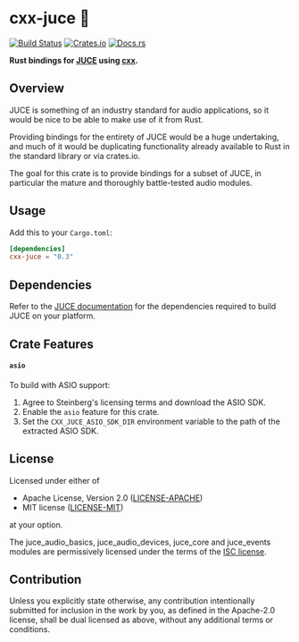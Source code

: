 # cxx-juce 🧃

[![Build Status](https://github.com/JamesHallowell/cxx-juce/actions/workflows/ci.yml/badge.svg)](https://github.com/JamesHallowell/cxx-juce/actions/workflows/ci.yml)
[![Crates.io](https://img.shields.io/crates/v/cxx-juce.svg)](https://crates.io/crates/cxx-juce)
[![Docs.rs](https://docs.rs/cxx-juce/badge.svg)](https://docs.rs/cxx-juce)

**Rust bindings for [JUCE](https://juce.com/) using [cxx](https://github.com/dtolnay/cxx).**

## Overview

JUCE is something of an industry standard for audio applications, so it would be nice to be able to make use of it from
Rust.

Providing bindings for the entirety of JUCE would be a huge undertaking, and much of it would be duplicating
functionality already available to Rust in the standard library or via crates.io.

The goal for this crate is to provide bindings for a subset of JUCE, in particular the mature and thoroughly
battle-tested audio modules.

## Usage

Add this to your `Cargo.toml`:

```toml
[dependencies]
cxx-juce = "0.3"
```

## Dependencies

Refer to the [JUCE documentation](https://github.com/juce-framework/JUCE#building-juce-projects) for the dependencies
required to build JUCE on your platform.

## Crate Features

#### `asio`

To build with ASIO support:

1. Agree to Steinberg's licensing terms and download the ASIO SDK.
2. Enable the `asio` feature for this crate.
3. Set the `CXX_JUCE_ASIO_SDK_DIR` environment variable to the path of the extracted ASIO SDK.

## License

Licensed under either of

* Apache License, Version 2.0
  ([LICENSE-APACHE](LICENSE-APACHE))
* MIT license
  ([LICENSE-MIT](LICENSE-MIT))

at your option.

The juce_audio_basics, juce_audio_devices, juce_core and juce_events modules are permissively licensed under the terms
of the [ISC license](https://www.isc.org/licenses/).

## Contribution

Unless you explicitly state otherwise, any contribution intentionally submitted
for inclusion in the work by you, as defined in the Apache-2.0 license, shall be
dual licensed as above, without any additional terms or conditions.